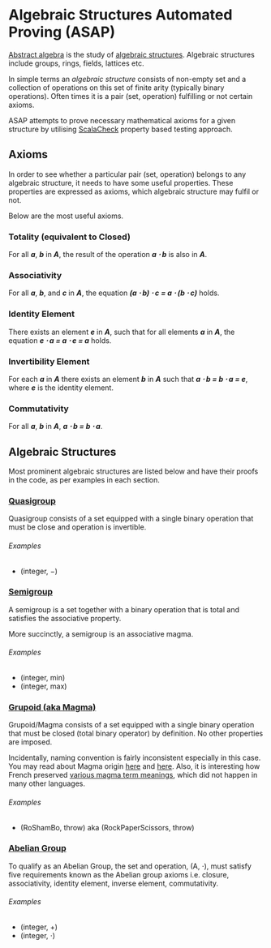 # Algebraic Structures Automated Proving (ASAP)
[Abstract algebra][abstract-algebra] is the study of [algebraic structures][algebraic-structure]. Algebraic structures include groups, rings, fields, lattices etc. 

In simple terms an *algebraic structure* consists of non-empty set and a collection of operations on this set of finite arity (typically binary operations). Often times it is a pair (set, operation) fulfilling or not certain axioms. 

ASAP attempts to prove necessary mathematical axioms for a given structure by utilising [ScalaCheck][scalacheck] property based testing approach. 

## Axioms
In order to see whether a particular pair (set, operation) belongs to any algebraic structure, it needs to have some useful properties. These properties are expressed as axioms, which algebraic structure may fulfil or not. 

Below are the most useful axioms. 


### Totality (equivalent to Closed)
For all ***a***, ***b*** in ***A***, the result of the operation ***a &sdot; b*** is also in ***A***.


### Associativity
For all ***a***, ***b***, and ***c*** in ***A***, the equation ***(a &sdot; b) &sdot; c = a &sdot; (b &sdot; c)*** holds.

### Identity Element
There exists an element ***e*** in ***A***, such that for all elements ***a*** in ***A***, the equation ***e &sdot;  a = a &sdot; e = a*** holds.

### Invertibility Element
For each ***a*** in ***A*** there exists an element ***b*** in ***A*** such that ***a &sdot; b = b &sdot; a = e***, where ***e*** is the identity element.

### Commutativity
For all ***a***, ***b*** in ***A***, ***a &sdot; b = b &sdot; a***.



## Algebraic Structures
Most prominent algebraic structures are listed below and have their proofs in the code, as per examples in each section. 


### [Quasigroup][quasigroup]
Quasigroup consists of a set equipped with a single binary operation that must be close and operation is invertible. 

###### Examples
* (integer, −)


### [Semigroup][semigroup]
A semigroup is a set together with a binary operation that is total and satisfies the associative property.

More succinctly, a semigroup is an associative magma.

###### Examples

* (integer, min)
* (integer, max)



### [Grupoid (aka Magma)][magma]
Grupoid/Magma consists of a set equipped with a single binary operation that must be closed (total binary operator) by definition. No other properties are imposed. 

Incidentally, naming convention is fairly inconsistent especially in this case. You may read about Magma origin [here][magma-mathoverflow-term-origin] and [here][magma-ethymology]. Also, it is interesting how French preserved [various magma term meanings][magma-fr-dict], which did not happen in many other languages. 


###### Examples

* (RoShamBo, throw) aka (RockPaperScissors, throw)



### [Abelian Group][abelian-group]
To qualify as an Abelian Group, the set and operation, (A, &sdot;), must satisfy five requirements known as the Abelian group axioms i.e. closure, associativity, identity element, inverse element, commutativity. 

###### Examples

* (integer, +)
* (integer, &sdot;)








[abstract-algebra]: https://en.wikipedia.org/wiki/Abstract_algebra
[algebraic-structure]: https://en.wikipedia.org/wiki/Algebraic_structure
[scalacheck]: http://www.scalacheck.org/

[abelian-group]: https://en.wikipedia.org/wiki/Abelian_group
[magma]: https://en.wikipedia.org/wiki/Magma_(algebra)
[semigroup]: https://en.wikipedia.org/wiki/Semigroup
[quasigroup]: https://en.wikipedia.org/wiki/Quasigroup
[magma-ethymology]: https://english.stackexchange.com/questions/63210/etymology-of-magma-in-abstract-algebra
[magma-mathoverflow-term-origin]: https://mathoverflow.net/questions/103128/what-is-the-origin-of-the-term-magma
[magma-fr-dict]: https://www.larousse.fr/dictionnaires/francais/magma/48543
